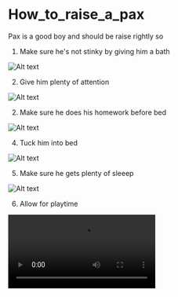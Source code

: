 # How_to_raise_a_pax
Pax is a good boy and should be raise rightly so

1) Make sure he's not stinky by giving him a bath

![Alt text](https://i.imgur.com/YCtp2ct.jpg)

2) Give him plenty of attention

![Alt text](https://i.imgur.com/FoK2dmG.jpg)

2) Make sure he does his homework before bed

![Alt text](https://i.imgur.com/2JnCxjj.jpg)

4) Tuck him into bed

![Alt text](https://i.imgur.com/wutDU4C.jpg)

5) Make sure he gets plenty of sleeep

![Alt text](https://i.imgur.com/6gzxGOS.jpg)

6) Allow for playtime

![Alt text](https://i.imgur.com/ZzY4Fb2.mp4)
